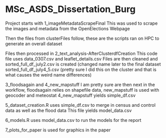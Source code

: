 # MSc_ASDS_Dissertation_Burg

Project starts with 1_imageMetadataScrapeFinal
  This was used to scrape the images and metadata from the OpenElections Webpage

Then the files from clusterFiles follow, these are the scripts ran on HPC to generate an overall dataset

Files then processed in 2_text_analysis-AfterClusterdfCreation
  This code file uses data_0307.csv and leaflet_details.csv
  Files are then cleaned and sorted_full_df_july2.csv is created (changed name later to the final dataset sorted_full_df_july4_5.csv (pretty sure I did this on the cluster and that is what causes the weird name differences)

3_floodsagain and 4_new_mapstuff I am pretty sure are then next in the workflow, floodsagain relies on shapefile data, new_mapstuff is used with geocoder and meteostat
  4_new_mapstuff yields simple_df.csv

5_dataset_creation.R uses simple_df.csv to merge in census and control data as well as the flood data
  This file yields model_data.csv

6_models.R uses model_data.csv to run the models for the report

7_plots_for_paper is used for graphics in the paper
